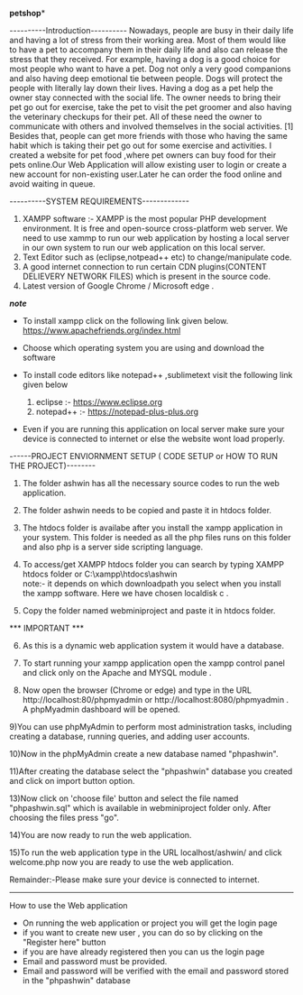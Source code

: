 ******petshop*******

----------Introduction----------
Nowadays, people are busy in their daily life and having a lot of stress from their working area. Most of them would like to have a pet to accompany them in their daily life and also can release the stress that they received. For example, having a dog is a good choice for most people who want to have a pet. Dog not only a very good companions and also having deep emotional tie between people. Dogs will protect the people with literally lay down their lives.
Having a dog as a pet help the owner stay connected with the social life. The owner needs to bring their pet go out for exercise, take the pet to visit the pet groomer and also having the veterinary checkups for their pet. All of these need the owner to communicate with others and involved themselves in the social activities. [1] Besides that, people can get more friends with those who having the same habit which is taking their pet go out for some exercise and activities.
I created a website for pet food ,where pet owners can buy food for their pets online.Our Web Application will allow existing user to login or create a new account for non-existing user.Later he can order the food online and avoid waiting in queue.

----------SYSTEM REQUIREMENTS------------- 

1) XAMPP software :- XAMPP is the most popular PHP development environment. It is free and open-source cross-platform web server.
                     We need to use xammp to run our web application by hosting a local server in our own system to run our web application on this local server.
2) Text Editor such as (eclipse,notpead++ etc) to change/manipulate code.
3) A good internet connection to run certain CDN plugins(CONTENT DELIEVERY NETWORK FILES) which is present in the source code.
4) Latest version of Google Chrome / Microsoft edge .

***note***
- To install xampp click on the following link given below.
   https://www.apachefriends.org/index.html

- Choose which operating system you are using and download the software

- To install code editors like notepad++ ,sublimetext visit the following link given below
   1) eclipse  :- https://www.eclipse.org
   2) notepad++   :- https://notepad-plus-plus.org
   
   
- Even if you are running this application on local server make sure your device is connected to internet or else the website wont load properly.

------PROJECT ENVIORNMENT SETUP ( CODE SETUP or HOW TO RUN THE PROJECT)--------

1) The folder ashwin has all the necessary source codes to run the web application.

2) The folder ashwin needs to be copied and paste it in htdocs folder.

3) The htdocs folder is availabe after you install the xampp application in your system. This folder is needed as all the php files runs on this folder and also php is a server side scripting language. 

4) To access/get XAMPP htdocs folder you can search by typing XAMPP htdocs folder or C:\xampp\htdocs\ashwin\
   note:- it depends on which downloadpath you select when you install the xampp software. Here we have chosen localdisk c .

5) Copy the folder named webminiproject and paste it in htdocs folder.

*** IMPORTANT *** 

6) As this is a dynamic web application system it would have a database.

7) To start running your xampp application open the xampp control panel and click only on the Apache and MYSQL module .

8) Now open the browser (Chrome or edge) and type in the URL http://localhost:80/phpmyadmin or http://localhost:8080/phpmyadmin . A phpMyadmin dashboard will be opened.

9)You can use phpMyAdmin to perform most administration tasks, including creating a database, running queries, and adding user accounts.

10)Now in the phpMyAdmin create a new database named "phpashwin".

11)After creating the database select the "phpashwin" database you created and click on import button option.

13)Now click on 'choose file' button and select the file named "phpashwin.sql" which is available in webminiproject folder only. After choosing the files press "go".

14)You are now ready to run the web application.

15)To run the web application type in the URL localhost/ashwin/ and click welcome.php now you are ready to use the web application.

Remainder:-Please make sure your device is connected to internet.

*****************************************************
 
How to use the Web application

- On running the web application or project you will get the login page
- if you want to create new user , you can do so by clicking on the "Register here" button
- if you are have already registered then you can us the login page
- Email and password  must be provided.
- Email and password will be verified with the email and password stored in the "phpashwin" database

